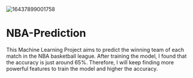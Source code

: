 ![16437899001758](https://user-images.githubusercontent.com/103045213/165755482-aacb9996-92e7-4dad-b741-0c5ddd31fe9d.jpeg)

# NBA-Prediction
This Machine Learning Project aims to predict the winning team of each match in the NBA basketball league. After training the model, I found that the accuracy is just around 65%. Therefore, I will keep finding more powerful features to train the model and higher the accuracy.
